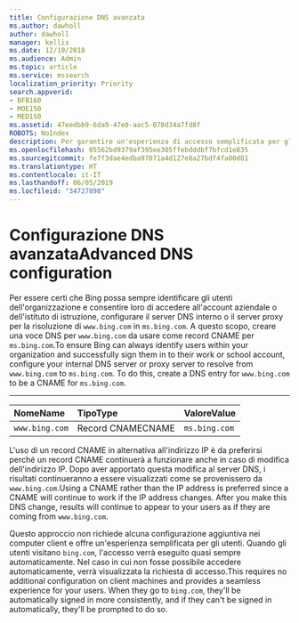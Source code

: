 ```yaml
---
title: Configurazione DNS avanzata
ms.author: dawholl
author: dawholl
manager: kellis
ms.date: 12/19/2018
ms.audience: Admin
ms.topic: article
ms.service: mssearch
localization_priority: Priority
search.appverid:
- BFB160
- MOE150
- MED150
ms.assetid: 47eedbb9-6da9-47e0-aac5-078d34a7fd8f
ROBOTS: NoIndex
description: Per garantire un'esperienza di accesso semplificata per gli utenti, è possibile configurare il server DNS con un record CNAME
ms.openlocfilehash: 05562bd9379af395ee305ffebdddbf7bfcd1e835
ms.sourcegitcommit: fe7f3dae4edba97071a4d127e8a27bdf4fa00d81
ms.translationtype: HT
ms.contentlocale: it-IT
ms.lasthandoff: 06/05/2019
ms.locfileid: "34727898"
---
```

# <a name="advanced-dns-configuration"></a><span data-ttu-id="0417a-103">Configurazione DNS avanzata</span><span class="sxs-lookup"><span data-stu-id="0417a-103">Advanced DNS configuration</span></span>


<span data-ttu-id="0417a-p101">Per essere certi che Bing possa sempre identificare gli utenti dell'organizzazione e consentire loro di accedere all'account aziendale o dell'istituto di istruzione, configurare il server DNS interno o il server proxy per la risoluzione di `www.bing.com` in `ms.bing.com`. A questo scopo, creare una voce DNS per `www.bing.com` da usare come record CNAME per `ms.bing.com`.</span><span class="sxs-lookup"><span data-stu-id="0417a-p101">To ensure Bing can always identify users within your organization and successfully sign them in to their work or school account, configure your internal DNS server or proxy server to resolve from `www.bing.com` to `ms.bing.com`. To do this, create a DNS entry for `www.bing.com` to be a CNAME for `ms.bing.com`.</span></span>
  
****

|<span data-ttu-id="0417a-106">**Nome**</span><span class="sxs-lookup"><span data-stu-id="0417a-106">**Name**</span></span>|<span data-ttu-id="0417a-107">**Tipo**</span><span class="sxs-lookup"><span data-stu-id="0417a-107">**Type**</span></span>|<span data-ttu-id="0417a-108">**Valore**</span><span class="sxs-lookup"><span data-stu-id="0417a-108">**Value**</span></span>|
|:-----|:-----|:-----|
|`www.bing.com`  <br/> |<span data-ttu-id="0417a-109">Record CNAME</span><span class="sxs-lookup"><span data-stu-id="0417a-109">CNAME</span></span>  <br/> |`ms.bing.com`  <br/> |
   
<span data-ttu-id="0417a-p102">L'uso di un record CNAME in alternativa all'indirizzo IP è da preferirsi perché un record CNAME continuerà a funzionare anche in caso di modifica dell'indirizzo IP. Dopo aver apportato questa modifica al server DNS, i risultati continueranno a essere visualizzati come se provenissero da `www.bing.com`.</span><span class="sxs-lookup"><span data-stu-id="0417a-p102">Using a CNAME rather than the IP address is preferred since a CNAME will continue to work if the IP address changes. After you make this DNS change, results will continue to appear to your users as if they are coming from `www.bing.com`.</span></span> 
  
<span data-ttu-id="0417a-p103">Questo approccio non richiede alcuna configurazione aggiuntiva nei computer client e offre un'esperienza semplificata per gli utenti. Quando gli utenti visitano `bing.com`, l'accesso verrà eseguito quasi sempre automaticamente. Nel caso in cui non fosse possibile accedere automaticamente, verrà visualizzata la richiesta di accesso.</span><span class="sxs-lookup"><span data-stu-id="0417a-p103">This requires no additional configuration on client machines and provides a seamless experience for your users. When they go to `bing.com`, they'll be automatically signed in more consistently, and if they can't be signed in automatically, they'll be prompted to do so.</span></span>
